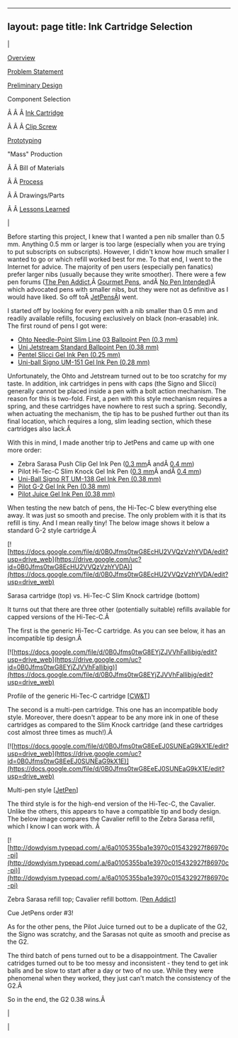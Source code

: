 

---
layout: page
title: Ink Cartridge Selection
---

  

| 
  

[Overview](https://sites.google.com/site/tayloredwardpeterson/projects/abetterpen)

  

[Problem Statement](https://sites.google.com/site/tayloredwardpeterson/projects/abetterpen/problemstatement)

  

[Preliminary Design](https://sites.google.com/site/tayloredwardpeterson/projects/abetterpen/preliminarydesign)

  

 Component Selection 

 Â Â Â [Ink Cartridge](https://sites.google.com/site/tayloredwardpeterson/projects/abetterpen/cartridgeselection)

 Â Â Â [Clip Screw](https://sites.google.com/site/tayloredwardpeterson/projects/abetterpen/clipscrewselection)

  

[Prototyping](https://sites.google.com/site/tayloredwardpeterson/projects/abetterpen/alphaprototype)

  

 "Mass" Production 

 Â Â Bill of Materials 

 Â Â [Process](https://sites.google.com/site/tayloredwardpeterson/projects/abetterpen/process)

 Â Â Drawings/Parts 

 Â Â [Lessons Learned](https://sites.google.com/site/tayloredwardpeterson/projects/abetterpen/lessonslearned)

 | 

Before starting this project, I knew that I wanted a pen nib smaller than 0.5 mm. Anything 0.5 mm or larger is too large (especially when you are trying to put subscripts on subscripts). However, I didn't know how much smaller I wanted to go or which refill worked best for me. To that end, I went to the Internet for advice. The majority of pen users (especially pen fanatics) prefer larger nibs (usually because they write smoother). There were a few pen forums ([The Pen Addict](http://penaddict.com/),Â [Gourmet Pens](http://www.gourmetpens.com/), andÂ [No Pen Intended](http://nopenintended.wordpress.com/))Â which advocated pens with smaller nibs, but they were not as definitive as I would have liked. So off toÂ [JetPensÂ](http://www.jetpens.com/)I went.

  

I started off by looking for every pen with a nib smaller than 0.5 mm and readily available refills, focusing exclusively on black (non-erasable) ink. The first round of pens I got were:

- [Ohto Needle-Point Slim Line 03 Ballpoint Pen (0.3 mm)](http://www.jetpens.com/Ohto-Needle-Point-Slim-Line-03-Ballpoint-Pen-0.3-mm-Black-Body/pd/6728)
- [Uni Jetstream Standard Ballpoint Pen (0.38 mm)](http://www.jetpens.com/Uni-Jetstream-Standard-Ballpoint-Pen-0.38-mm-Black-Ink-Black-Body/pd/10591)
- [Pentel Slicci Gel Ink Pen (0.25 mm)](http://www.jetpens.com/Pentel-Slicci-Gel-Ink-Pen-0.25-mm-Black-Ink/pd/1267)
- [Uni-ball Signo UM-151 Gel Ink Pen (0.28 mm)](http://www.jetpens.com/Uni-ball-Signo-UM-151-Gel-Ink-Pen-0.28-mm-Black/pd/295)

Unfortunately, the Ohto and Jetstream turned out to be too scratchy for my taste. In addition, ink cartridges in pens with caps (the Signo and Slicci) generally cannot be placed inside a pen with a bolt action mechanism. The reason for this is two-fold. First, a pen with this style mechanism requires a spring, and these cartridges have nowhere to rest such a spring. Secondly, when actuating the mechanism, the tip has to be pushed further out than its final location, which requires a long, slim leading section, which these cartridges also lack.Â 

  

 With this in mind, I made another trip to JetPens and came up with one more order: 

- Zebra Sarasa Push Clip Gel Ink Pen ([0.3 mm](http://www.jetpens.com/Zebra-Sarasa-Push-Clip-Gel-Ink-Pen-0.3-mm-Black/pd/6365)Â andÂ [0.4 mm](http://www.jetpens.com/Zebra-Sarasa-Push-Clip-Gel-Ink-Pen-0.4-mm-Black/pd/797))
- Pilot Hi-Tec-C Slim Knock Gel Ink Pen ([0.3 mm](http://www.jetpens.com/Pilot-Hi-Tec-C-Slim-Knock-Gel-Ink-Pen-0.3-mm-Black/pd/1331)Â andÂ [0.4 mm](http://www.jetpens.com/Pilot-Hi-Tec-C-Slim-Knock-Gel-Ink-Pen-0.4-mm-Black/pd/2460))
- [Uni-Ball Signo RT UM-138 Gel Ink Pen (0.38 mm)](http://www.jetpens.com/Uni-ball-Signo-RT-UM-138-Gel-Ink-Pen-0.38-mm-Black/pd/466)
- [Pilot G-2 Gel Ink Pen (0.38 mm)](http://www.jetpens.com/Pilot-G-2-Gel-Ink-Pen-0.38-mm-Black/pd/268)
- [Pilot Juice Gel Ink Pen (0.38 mm)](http://www.jetpens.com/Pilot-Juice-Gel-Ink-Pen-0.38-mm-Black/pd/10687)

 When testing the new batch of pens, the Hi-Tec-C blew everything else away. It was just so smooth and precise. The only problem with it is that its refill is tiny. And I mean really tiny! The below image shows it below a standard G-2 style cartridge.Â 

  

[![https://docs.google.com/file/d/0B0Jfms0twG8EcHU2VVQzVzhYVDA/edit?usp=drive_web](https://drive.google.com/uc?id=0B0Jfms0twG8EcHU2VVQzVzhYVDA)](https://docs.google.com/file/d/0B0Jfms0twG8EcHU2VVQzVzhYVDA/edit?usp=drive_web)

 Sarasa cartridge (top) vs. Hi-Tec-C Slim Knock cartridge (bottom) 

  

 It turns out that there are three other (potentially suitable) refills available for capped versions of the Hi-Tec-C.Â 

  

 The first is the generic Hi-Tec-C cartridge. As you can see below, it has an incompatible tip design.Â 

  

[![https://docs.google.com/file/d/0B0Jfms0twG8EYjZJVVhFallibjg/edit?usp=drive_web](https://drive.google.com/uc?id=0B0Jfms0twG8EYjZJVVhFallibjg)](https://docs.google.com/file/d/0B0Jfms0twG8EYjZJVVhFallibjg/edit?usp=drive_web)

 Profile of the generic Hi-Tec-C cartridge [[CW&T](http://shop.cwandt.com/products/0-3mm-black-hi-tec-c-gel-ink-refill-bls-hc3)] 

  

 The second is a multi-pen cartridge. This one has an incompatible body style. Moreover, there doesn't appear to be any more ink in one of these cartridges as compared to the Slim Knock cartridge (and these cartridges cost almost three times as much!).Â 

[![https://docs.google.com/file/d/0B0Jfms0twG8EeEJ0SUNEaG9kX1E/edit?usp=drive_web](https://drive.google.com/uc?id=0B0Jfms0twG8EeEJ0SUNEaG9kX1E)](https://docs.google.com/file/d/0B0Jfms0twG8EeEJ0SUNEaG9kX1E/edit?usp=drive_web)

 Multi-pen style [[JetPen](http://www.jetpens.com/blog/pen-mod-hi-tec-c-and-platinum-double-r3-action-multi-pen-modification-tutorial/pt/337)] 

  

 The third style is for the high-end version of the Hi-Tec-C, the Cavalier. Unlike the others, this appears to have a compatible tip and body design. The below image compares the Cavalier refill to the Zebra Sarasa refill, which I know I can work with. Â 

[![http://dowdyism.typepad.com/.a/6a0105355ba1e3970c015432927f86970c-pi](http://dowdyism.typepad.com/.a/6a0105355ba1e3970c015432927f86970c-pi)](http://dowdyism.typepad.com/.a/6a0105355ba1e3970c015432927f86970c-pi)

 Zebra Sarasa refill top; Cavalier refill bottom. [[Pen Addict](http://penaddict.com/blog/2011/5/27/pen-hack-zebra-sarasa-clip-to-pilot-hi-tec-c-cavalier.html)] 

  

 Cue JetPens order #3! 

  

 As for the other pens, the Pilot Juice turned out to be a duplicate of the G2, the Signo was scratchy, and the Sarasas not quite as smooth and precise as the G2. 

  

 The third batch of pens turned out to be a disappointment. The Cavalier catridges turned out to be too messy and inconsistent - they tend to get ink balls and be slow to start after a day or two of no use. While they were phenomenal when they worked, they just can't match the consistency of the G2.Â 

  

 So in the end, the G2 0.38 wins.Â 

 | 
  

 |

  


